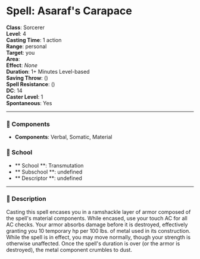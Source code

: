 
# Spell: Asaraf's Carapace
**Class**: Sorcerer  
**Level**: 4  
**Casting Time**: 1 action  
**Range**: personal  
**Target**: you  
**Area**:   
**Effect**: _None_  
**Duration**: 1+ Minutes Level-based  
**Saving Throw**:  ()  
**Spell Resistance**:  ()  
**DC**: 14  
**Caster Level**: 1  
**Spontaneous**: Yes

---

### 🔮 Components
- **Components**: Verbal, Somatic, Material

### 🏫 School
- ** School **: Transmutation
- ** Subschool **: undefined
- ** Descriptor **: undefined
---

### 📜 Description
Casting this spell encases you in a ramshackle layer of armor composed of the spell's material components. While encased, use your touch AC for all AC checks. Your armor absorbs damage before it is destroyed, effectively granting you 10 temporary hp per 100 lbs. of metal used in its construction. While the spell is in effect, you may move normally, though your strength is otherwise unaffected. Once the spell's duration is over (or the armor is destroyed), the metal component crumbles to dust.
